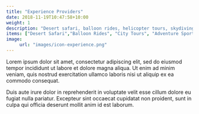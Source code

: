 ```yaml
---
title: "Experience Providers"
date: 2018-11-19T10:47:58+10:00
weight: 1
description: "Desert safari, balloon rides, helicopter tours, skydiving etc"
items: ["Desert Safari","Balloon Rides", "City Tours", "Adventure Sports"]
image:
     url: "images/icon-experience.png"
---
```


Lorem ipsum dolor sit amet, consectetur adipiscing elit, sed do eiusmod tempor incididunt ut labore et dolore magna aliqua. Ut enim ad minim veniam, quis nostrud exercitation ullamco laboris nisi ut aliquip ex ea commodo consequat.

Duis aute irure dolor in reprehenderit in voluptate velit esse cillum dolore eu fugiat nulla pariatur. Excepteur sint occaecat cupidatat non proident, sunt in culpa qui officia deserunt mollit anim id est laborum.
